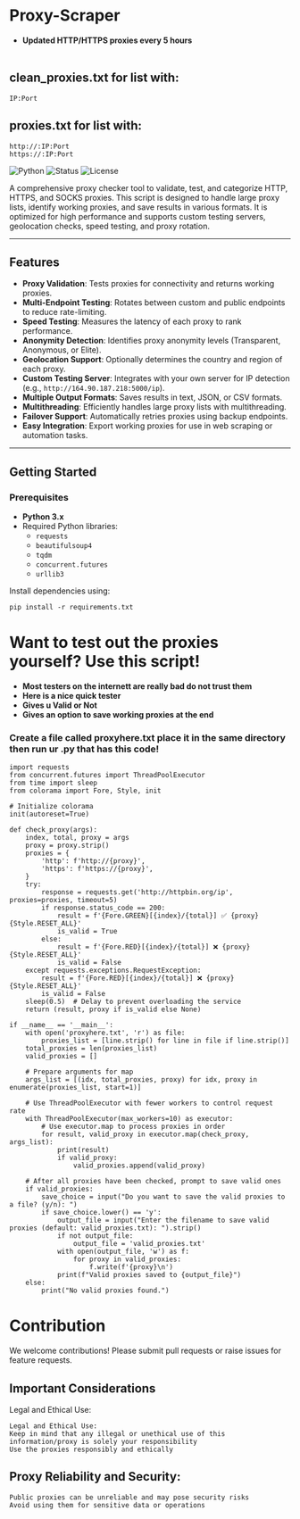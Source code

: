 # Proxy-Scraper
- **Updated HTTP/HTTPS proxies every 5 hours**
<br><br/>

## clean_proxies.txt for list with:
```
IP:Port
```

## proxies.txt for list with:
```
http://:IP:Port
https://:IP:Port
```

![Python](https://img.shields.io/badge/Python-3.x-blue)
![Status](https://img.shields.io/badge/Status-Active-green)
![License](https://img.shields.io/badge/License-MIT-brightgreen)

A comprehensive proxy checker tool to validate, test, and categorize HTTP, HTTPS, and SOCKS proxies. This script is designed to handle large proxy lists, identify working proxies, and save results in various formats. It is optimized for high performance and supports custom testing servers, geolocation checks, speed testing, and proxy rotation.

---

## Features

- **Proxy Validation**: Tests proxies for connectivity and returns working proxies.
- **Multi-Endpoint Testing**: Rotates between custom and public endpoints to reduce rate-limiting.
- **Speed Testing**: Measures the latency of each proxy to rank performance.
- **Anonymity Detection**: Identifies proxy anonymity levels (Transparent, Anonymous, or Elite).
- **Geolocation Support**: Optionally determines the country and region of each proxy.
- **Custom Testing Server**: Integrates with your own server for IP detection (e.g., `http://164.90.187.218:5000/ip`).
- **Multiple Output Formats**: Saves results in text, JSON, or CSV formats.
- **Multithreading**: Efficiently handles large proxy lists with multithreading.
- **Failover Support**: Automatically retries proxies using backup endpoints.
- **Easy Integration**: Export working proxies for use in web scraping or automation tasks.

---

## Getting Started

### Prerequisites
- **Python 3.x**
- Required Python libraries:
  - `requests`
  - `beautifulsoup4`
  - `tqdm`
  - `concurrent.futures`
  - `urllib3`

Install dependencies using:
```
pip install -r requirements.txt
```
# Want to test out the proxies yourself? Use this script!
- **Most testers on the internett are really bad do not trust them**
- **Here is a nice quick tester**
- **Gives u Valid or Not**
- **Gives an option to save working proxies at the end**
### Create a file called **proxyhere.txt** place it in the same directory then run ur .py that has this code!
```
import requests
from concurrent.futures import ThreadPoolExecutor
from time import sleep
from colorama import Fore, Style, init

# Initialize colorama
init(autoreset=True)

def check_proxy(args):
    index, total, proxy = args
    proxy = proxy.strip()
    proxies = {
        'http': f'http://{proxy}',
        'https': f'https://{proxy}',
    }
    try:
        response = requests.get('http://httpbin.org/ip', proxies=proxies, timeout=5)
        if response.status_code == 200:
            result = f'{Fore.GREEN}[{index}/{total}] ✅ {proxy}{Style.RESET_ALL}'
            is_valid = True
        else:
            result = f'{Fore.RED}[{index}/{total}] ❌ {proxy}{Style.RESET_ALL}'
            is_valid = False
    except requests.exceptions.RequestException:
        result = f'{Fore.RED}[{index}/{total}] ❌ {proxy}{Style.RESET_ALL}'
        is_valid = False
    sleep(0.5)  # Delay to prevent overloading the service
    return (result, proxy if is_valid else None)

if __name__ == '__main__':
    with open('proxyhere.txt', 'r') as file:
        proxies_list = [line.strip() for line in file if line.strip()]
    total_proxies = len(proxies_list)
    valid_proxies = []

    # Prepare arguments for map
    args_list = [(idx, total_proxies, proxy) for idx, proxy in enumerate(proxies_list, start=1)]

    # Use ThreadPoolExecutor with fewer workers to control request rate
    with ThreadPoolExecutor(max_workers=10) as executor:
        # Use executor.map to process proxies in order
        for result, valid_proxy in executor.map(check_proxy, args_list):
            print(result)
            if valid_proxy:
                valid_proxies.append(valid_proxy)

    # After all proxies have been checked, prompt to save valid ones
    if valid_proxies:
        save_choice = input("Do you want to save the valid proxies to a file? (y/n): ")
        if save_choice.lower() == 'y':
            output_file = input("Enter the filename to save valid proxies (default: valid_proxies.txt): ").strip()
            if not output_file:
                output_file = 'valid_proxies.txt'
            with open(output_file, 'w') as f:
                for proxy in valid_proxies:
                    f.write(f'{proxy}\n')
            print(f"Valid proxies saved to {output_file}")
    else:
        print("No valid proxies found.")

```
# Contribution
We welcome contributions! Please submit pull requests or raise issues for feature requests.

## Important Considerations
Legal and Ethical Use:
```
Legal and Ethical Use:
Keep in mind that any illegal or unethical use of this information/proxy is solely your responsibility
Use the proxies responsibly and ethically
```
## Proxy Reliability and Security:
```
Public proxies can be unreliable and may pose security risks
Avoid using them for sensitive data or operations
```

